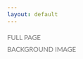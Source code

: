 ```yaml
---
layout: default
---
```

<meta name="viewport" content="width=device-width, initial-scale=1">
<style>
body, html {
  height: 100%;
  margin: 0;
  font: 400 15px/1.8 "Lato", sans-serif;
  color: #777;
}

.bgimg-1, .bgimg-2, .bgimg-3 {
  position: relative;
  opacity: 0.65;
  background-position: center;
  background-repeat: no-repeat;
  background-size: cover;

}
.bgimg-1 {
  background-image: url("solong.jpg");
  height: 100%;
}

.caption {
  position: absolute;
  left: 0;
  top: 50%;
  width: 100%;
  text-align: center;
  color: #000;
}

.caption span.border {
  background-color: #111;
  color: #fff;
  padding: 18px;
  font-size: 25px;
  letter-spacing: 10px;
}

h3 {
  letter-spacing: 5px;
  text-transform: uppercase;
  font: 20px "Lato", sans-serif;
  color: #111;
}
</style>
</head>
<body>

<div class="bgimg-1">
  <div class="caption">
    <span class="border">FULL PAGE</span><br>
    <span class="border">BACKGROUND IMAGE</span>
  </div>
</div>
